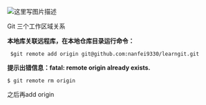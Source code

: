 ﻿![这里写图片描述](http://img.blog.csdn.net/20170112105739374?watermark/2/text/aHR0cDovL2Jsb2cuY3Nkbi5uZXQvZG9uZ3FpdXNoYW4=/font/5a6L5L2T/fontsize/400/fill/I0JBQkFCMA==/dissolve/70/gravity/SouthEast)

Git 三个工作区域关系


**本地库关联远程库，在本地仓库目录运行命令：**
```
 $git remote add origin git@github.com:nanfei9330/learngit.git
```

**提示出错信息：fatal: remote origin already exists.**
```
$ git remote rm origin
```

之后再add origin
